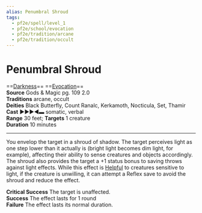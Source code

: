```yaml
---
alias: Penumbral Shroud
tags:
  - pf2e/spell/level_1
  - pf2e/school/evocation
  - pf2e/tradition/arcane
  - pf2e/tradition/occult
---
```


# Penumbral Shroud

==[Darkness](1%20TTRPG/PF2e%20Wiki/Traits/Darkness)== ==[Evocation](../../../Traits/Evocation.md)==  
__Source__ Gods & Magic pg. 109 2.0  
**Traditions** arcane, occult  
**Deities** Black Butterfly, Count Ranalc, Kerkamoth, Nocticula, Set, Thamir  
**Cast** ►►►◄▬ somatic, verbal  
**Range** 30 feet; **Targets** 1 creature  
**Duration** 10 minutes

---

You envelop the target in a shroud of shadow. The target perceives light as one step lower than it actually is (bright light becomes dim light, for example), affecting their ability to sense creatures and objects accordingly. The shroud also provides the target a +1 status bonus to saving throws against light effects. While this effect is [Helpful](../../../Conditions/Helpful.md) to creatures sensitive to light, if the creature is unwilling, it can attempt a Reflex save to avoid the shroud and reduce the effect.

**Critical Success** The target is unaffected.  
**Success** The effect lasts for 1 round  
**Failure** The effect lasts its normal duration.
